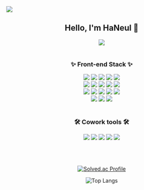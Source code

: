 <img src="https://capsule-render.vercel.app/api?type=waving&color=5383FF&height=200&section=header&text=Neuri%20Github!&fontSize=65&fontColor=DDE7FF" />
</br>
<div align ="center">
    <div>
        <h2>
          Hello, I'm HaNeul 👏
        </h2>
      <div>
        <a href="https://hits.seeyoufarm.com"><img src="https://hits.seeyoufarm.com/api/count/incr/badge.svg?url=https%3A%2F%2Fgithub.com%2FOH-Neuri&count_bg=%237192FF&title_bg=%23202FB8&icon=&icon_color=%23E7E7E7&title=hits&edge_flat=false"/></a>
    </div>
    </br>
    <div>
      <h3> ✨ Front-end Stack ✨</h3>  
      <div>
        <img src="https://img.shields.io/badge/HTML5-E34F26?style=for-the-badge&logo=html5&logoColor=white"/>
        <img src="https://img.shields.io/badge/CSS-239120?&style=for-the-badge&logo=css3&logoColor=white"/>
        <img src="https://img.shields.io/badge/JavaScript-F7DF1E?style=for-the-badge&logo=JavaScript&logoColor=white"/>
        <img src="https://img.shields.io/badge/TypeScript-007ACC?style=for-the-badge&logo=typescript&logoColor=white"/>
        <img src="https://img.shields.io/badge/Node.js-43853D?style=for-the-badge&logo=node.js&logoColor=white"/>
      </div>
    </div>
  <div>
    <img src="https://img.shields.io/badge/React-20232A?style=for-the-badge&logo=react&logoColor=61DAFB"/>
    <img src="https://img.shields.io/badge/Redux-593D88?style=for-the-badge&logo=redux&logoColor=white"/>
    <img src="https://img.shields.io/badge/Reactquery-FF4154?style=for-the-badge&logo=redux&logoColor=white"/>
    <img src="https://img.shields.io/badge/Next.js-000?logo=nextdotjs&logoColor=fff&style=for-the-badge"/>
    <img src="https://img.shields.io/badge/D3.js-F9A03C?style=for-the-badge&logo=d3.js&logoColor=white"/>
    
  </div>
    <div>
      <img src="https://img.shields.io/badge/Vue.js-35495E?style=for-the-badge&logo=vue.js&logoColor=4FC08D"/>
      <img src="https://img.shields.io/badge/jQuery-0769AD?style=for-the-badge&logo=jquery&logoColor=white"/>
      <img src="https://img.shields.io/badge/Dart-0175C2?style=for-the-badge&logo=dart&logoColor=white"/>
      <img src="https://img.shields.io/badge/Flutter-02569B?style=for-the-badge&logo=flutter&logoColor=white"/>
       <img src="https://img.shields.io/badge/GetX-8A2BE2?style=for-the-badge&logo=getx&logoColor=white"/>
    </div>
    <div>
        <img src="https://img.shields.io/badge/Tailwind_CSS-38B2AC?style=for-the-badge&logo=tailwind-css&logoColor=white"/>
      <img src="https://img.shields.io/badge/styled--components-DB7093?style=for-the-badge&logo=styled-components&logoColor=white"/>
        <img src="https://img.shields.io/badge/storybook-FF4785?style=for-the-badge&logo=storybook&logoColor=white"/>
    </div>
    </br>
    <div>
      <h3> 🛠 Cowork tools 🛠 </h3>
      <div>
        <img src="https://img.shields.io/badge/GitHub-100000?style=for-the-badge&logo=github&logoColor=white"/>
        <img src="https://img.shields.io/badge/GitLab-330F63?style=for-the-badge&logo=gitlab&logoColor=white"/>
        <img src="https://img.shields.io/badge/Figma-F24E1E?style=for-the-badge&logo=figma&logoColor=white"/>
        <img src="https://img.shields.io/badge/Notion-000000?style=for-the-badge&logo=notion&logoColor=white"/>
        <img src="https://img.shields.io/badge/Postman-FF6C37?style=for-the-badge&logo=postman&logoColor=white"/>
      </div>
    </div>
    </br>
    </br>
    </br>
     <div>
    <div>
      
  [![Solved.ac Profile](http://mazassumnida.wtf/api/v2/generate_badge?boj=moho009804)](https://solved.ac/moho009804/)

      
  ![Top Langs](https://github-readme-stats.vercel.app/api/top-langs/?username=anuraghazra&layout=compact)

      
  </div>
</div>




